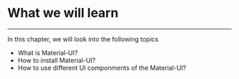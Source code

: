 # What we will learn

---

In this chapter, we will look into the following topics

- What is Material-UI?
- How to install Material-UI?
- How to use different UI componments of the Material-UI?
